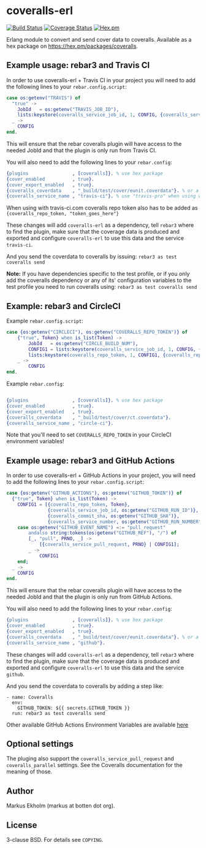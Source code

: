 coveralls-erl
=============
[![Build Status](https://travis-ci.org/markusn/coveralls-erl.png?branch=master)](https://travis-ci.org/markusn/coveralls-erl)
[![Coverage Status](https://coveralls.io/repos/markusn/coveralls-erl/badge.png?branch=master)](https://coveralls.io/r/markusn/coveralls-erl?branch=master)
[![Hex.pm](https://img.shields.io/hexpm/v/coveralls.svg?style=flat)](https://hex.pm/packages/coveralls)

Erlang module to convert and send cover data to coveralls. Available as a hex package on https://hex.pm/packages/coveralls.

## Example usage: rebar3 and Travis CI
In order to use coveralls-erl + Travis CI in your project you will need to add the following lines to your
`rebar.config.script`:

```erlang
case os:getenv("TRAVIS") of
  "true" ->
    JobId   = os:getenv("TRAVIS_JOB_ID"),
    lists:keystore(coveralls_service_job_id, 1, CONFIG, {coveralls_service_job_id, JobId});
  _ ->
    CONFIG
end.
```

This will ensure that the rebar coveralls plugin will have access to the needed JobId and that the plugin is only run from Travis CI.

You will also need to add the following lines to your `rebar.config`:
```erlang
{plugins                , [coveralls]}. % use hex package
{cover_enabled          , true}.
{cover_export_enabled   , true}.
{coveralls_coverdata    , "_build/test/cover/eunit.coverdata"}. % or a string with wildcards or a list of files
{coveralls_service_name , "travis-ci"}. % use "travis-pro" when using with travis-ci.com
```
When using with travis-ci.com coveralls repo token also has to be added as `{coveralls_repo_token, "token_goes_here"}`

These changes will add `coveralls-erl` as a dependency, tell `rebar3` where to find the plugin, make sure that the coverage data is produced and exported and configure `coveralls-erl` to use this data and the service `travis-ci`.

And you send the coverdata to coveralls by issuing: `rebar3 as test coveralls send`

**Note:**
If you have dependencies specific to the test profile, or if you only add the coveralls dependency or any of its' configuration variables to the test profile you need to run coveralls using: `rebar3 as test coveralls send`

## Example: rebar3 and CircleCI
Example `rebar.config.script`:

```erlang
case {os:getenv("CIRCLECI"), os:getenv("COVERALLS_REPO_TOKEN")} of
    {"true", Token} when is_list(Token) ->
        JobId   = os:getenv("CIRCLE_BUILD_NUM"),
        CONFIG1 = lists:keystore(coveralls_service_job_id, 1, CONFIG, {coveralls_service_job_id, JobId}),
        lists:keystore(coveralls_repo_token, 1, CONFIG1, {coveralls_repo_token, Token});
    _ ->
        CONFIG
end.
```

Example `rebar.config`:

```erlang

{plugins                , [coveralls]}. % use hex package
{cover_enabled          , true}.
{cover_export_enabled   , true}.
{coveralls_coverdata    , "_build/test/cover/ct.coverdata"}.
{coveralls_service_name , "circle-ci"}.
```

Note that you'll need to set `COVERALLS_REPO_TOKEN` in your CircleCI environment variables!

## Example usage: rebar3 and GitHub Actions

In order to use coveralls-erl + GitHub Actions in your project, you will need to add the following lines to your
`rebar.config.script`:

```erlang
case {os:getenv("GITHUB_ACTIONS"), os:getenv("GITHUB_TOKEN")} of
  {"true", Token} when is_list(Token) ->
    CONFIG1 = [{coveralls_repo_token, Token},
               {coveralls_service_job_id, os:getenv("GITHUB_RUN_ID")},
               {coveralls_commit_sha, os:getenv("GITHUB_SHA")},
               {coveralls_service_number, os:getenv("GITHUB_RUN_NUMBER")} | CONFIG],
    case os:getenv("GITHUB_EVENT_NAME") =:= "pull_request"
        andalso string:tokens(os:getenv("GITHUB_REF"), "/") of
        [_, "pull", PRNO, _] ->
            [{coveralls_service_pull_request, PRNO} | CONFIG1];
        _ ->
            CONFIG1
    end;
  _ ->
    CONFIG
end.
```

This will ensure that the rebar coveralls plugin will have access to the needed JobId and that the plugin is only run from GitHub Actions.

You will also need to add the following lines to your `rebar.config`:
```erlang
{plugins                , [coveralls]}. % use hex package
{cover_enabled          , true}.
{cover_export_enabled   , true}.
{coveralls_coverdata    , "_build/test/cover/eunit.coverdata"}. % or a string with wildcards or a list of files
{coveralls_service_name , "github"}.
```

These changes will add `coveralls-erl` as a dependency, tell `rebar3` where to find the plugin, make sure that the coverage data is produced and exported and configure `coveralls-erl` to use this data and the service `github`.

And you send the coverdata to coveralls by adding a step like:

```
- name: Coveralls
  env:
    GITHUB_TOKEN: ${{ secrets.GITHUB_TOKEN }}
  run: rebar3 as test coveralls send
```

Other available GitHub Actions Environment Variables are available [here](https://help.github.com/en/actions/configuring-and-managing-workflows/using-environment-variables)

## Optional settings

The pluging also support the `coveralls_service_pull_request` and `coveralls_parallel` settings.
See the Coveralls documentation for the meaning of those.

## Author
Markus Ekholm (markus at botten dot org).

## License
3-clause BSD. For details see `COPYING`.
